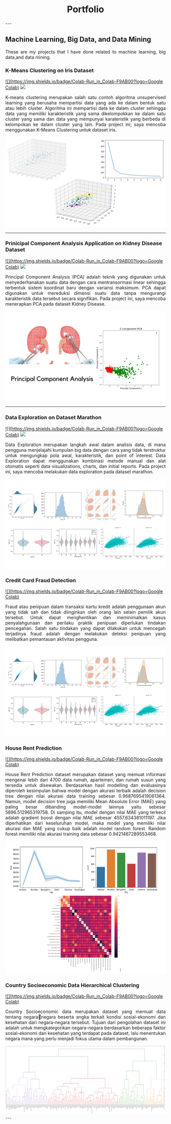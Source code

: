 <h1 align="center"> Portfolio </h1>
---

## Machine Learning, Big Data, and Data Mining
<p align="justify"> These are my projects that I have done related to machine learning, big data,and data mining. </p>

### K-Means Clustering on Iris Dataset
[![](https://img.shields.io/badge/Colab-Run_in_Colab-F9AB00?logo=Google Colab)](https://colab.research.google.com/drive/1mL94ksbf27LqeJf5X_cX95np5yA4qG-H?usp=sharing) 
[![](https://img.shields.io/badge/Github-View_in_GitHub-3776AB?logo=GitHub)](https://github.com/lisyaaprl/lisyaaprl.github.io/blob/main/project/Clustering_Dataset_Iris.ipynb)
<p align="justify"> K-means clustering merupakan salah satu contoh algoritma unsupervised learning yang berusaha mempartisi data yang ada ke dalam bentuk satu atau lebih cluster. Algoritma ini mempartisi data ke dalam cluster sehingga data yang memiliki karakteristik yang sama dikelompokkan ke dalam satu cluster yang sama dan data yang mempunyai karateristik yang berbeda di kelompokan ke dalam cluster yang lain. Pada project ini, saya mencoba menggunakan K-Means Clustering untuk dataset iris. </p>
<img src="images/project1.png?raw=true"/>

---
### Prinicipal Component Analysis Application on Kidney Disease Dataset
[![](https://img.shields.io/badge/Colab-Run_in_Colab-F9AB00?logo=Google Colab)](https://colab.research.google.com/drive/1QDEdfUXdieEAFGMOcZnBShEOBGvoMaRm?usp=sharing) 
[![](https://img.shields.io/badge/GitHub-View_in_GitHub-3776AB?logo=GitHub)](https://github.com/lisyaaprl/lisyaaprl.github.io/blob/main/project/PCA_Dataset_Kidney_Disease.ipynb)
<p align="justify"> Principal Component Analysis (PCA) adalah teknik yang digunakan untuk menyederhanakan suatu data dengan cara mentransormasi linear sehingga terbentuk sistem koordinat baru dengan variansi maksimum. PCA dapat digunakan untuk mereduksi dimensi suatu data tanpa mengurangi karakteristik data tersebut secara signifikan. Pada project ini, saya mencoba menerapkan PCA pada dataset Kidney Disease. </p>
<img src="images/project2.png?raw=true"/>

---
### Data Exploration on Dataset Marathon
[![](https://img.shields.io/badge/Colab-Run_in_Colab-F9AB00?logo=Google Colab)](https://colab.research.google.com/drive/1nEqJyygDkMe71iM_5BNtFnsWpPJBglBW?usp=sharing) 
[![](https://img.shields.io/badge/GitHub-View_in_GitHub-3776AB?logo=GitHub)](https://github.com/lisyaaprl/lisyaaprl.github.io/blob/main/project/Exploration_Dataset_Marathon.ipynb)
<p align="justify"> Data Exploration merupakan langkah awal dalam analisis data, di mana pengguna menjelajahi kumpulan big data dengan cara yang tidak terstruktur untuk mengungkap pola awal, karakteristik, dan point of interest. Data Exploration dapat menggunakan kombinasi metode manual dan alat otomatis seperti data visualizations, charts, dan initial reports. Pada project ini, saya mencoba melakukan data exploration pada dataset marathon. </p>
<img src="images/project3.png?raw=true"/>

### Credit Card Fraud Detection
[![](https://img.shields.io/badge/Colab-Run_in_Colab-F9AB00?logo=Google Colab)](https://colab.research.google.com/drive/1HRuKn6dMID-cWiGWyMkVVcuRtFoX08my?usp=sharing) 
<p align="justify"> Fraud atau penipuan dalam transaksi kartu kredit adalah penggunaan akun yang tidak sah dan tidak diinginkan oleh orang lain selain pemilik akun tersebut. Untuk dapat menghentikan dan meminimalkan kasus penyalahgunaan dan perilaku praktik penipuan diperlukan tindakan pencegahan. Salah satu tindakan yang dapat dilakukan untuk mencegah terjadinya fraud adalah dengan melakukan deteksi penipuan yang melibatkan pemantauan aktivitas pengguna.</p>
<img src="images/project3.png?raw=true"/>

### House Rent Prediction
[![](https://img.shields.io/badge/Colab-Run_in_Colab-F9AB00?logo=Google Colab)](https://colab.research.google.com/drive/1UD553SJSvaiM4owYApj7UV_7MchrOGHo?usp=sharing) 
<p align="justify"> House Rent Prediction dataset merupakan dataset yang memuat informasi mengenai lebih dari 4700 data rumah, apartemen, dan rumah susun yang tersedia untuk disewakan. Berdasarkan hasil modelling dan evaluasinya diperoleh kesimpulan bahwa model dengan akurasi terbaik adalah decision tree dengan nilai akurasi data training sebesar 0.9687695419061364. Namun, model decision tree juga memiliki Mean Absolute Error (MAE) yang paling besar dibanding model-model lainnya yaitu sebesar 5896.512965319758. Di samping itu, model dengan nilai MAE yang terkecil adalah gradient boost dengan nilai MAE sebesar 4557.634381011197. Jika diperhatikan dari keseluruhan model, maka model yang memiliki nilai akurasi dan MAE yang cukup baik adalah model random forest. Random forest memiliki nilai akurasi training data sebesar 0.9421467289553468. </p>
<img src="images/regresi.png?raw=true"/>

### Country Socioeconomic Data Hierarchical Clustering
[![](https://img.shields.io/badge/Colab-Run_in_Colab-F9AB00?logo=Google Colab)](https://colab.research.google.com/drive/15AR71KOTCa2lFZTEeawXWtLxZZnh_lJp?usp=sharing) 
<p align="justify"> Country Socioeconomic data merupakan dataset yang memuat data tentang negaranegara beserta angka terkait kondisi sosial-ekonomi dan kesehatan dari negara-negara tersebut. Tujuan dari pengolahan dataset ini adalah untuk mengkategorikan negara-negara berdasarkan beberapa faktor sosial-ekonomi dan kesehatan yang terdapat pada dataset, lalu menentukan negara mana yang perlu menjadi fokus utama dalam pembangunan. </p>
<img src="images/clustering.png?raw=true"/>
---
